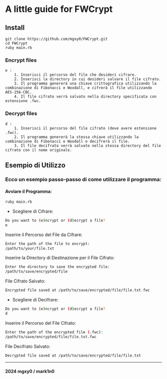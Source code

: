 # A little guide for FWCrypt 

## Install
	
	git clone https://github.com/mgxy0/FWCrypt.git
	cd FWCrypt
	ruby main.rb

### Encrypt files

	e :
		1. Inserisci il percorso del file che desideri cifrare.
    	2. Inserisci la directory in cui desideri salvare il file cifrato.
    	3. Il programma genererà una chiave crittografica utilizzando la combinazione di Fibonacci e Woodall, e cifrerà il file utilizzando AES-256-CBC.
    	4. Il file cifrato verrà salvato nella directory specificata con estensione .fwc.

### Decrypt files

	d : 
		1. Inserisci il percorso del file cifrato (deve avere estensione .fwc).
    	2. Il programma genererà la stessa chiave utilizzando la combinazione di Fibonacci e Woodall e decifrerà il file.
    	3. Il file decifrato verrà salvato nella stessa directory del file cifrato con il nome originale.


## Esempio di Utilizzo

### Ecco un esempio passo-passo di come utilizzare il programma:

#### Avviare il Programma:
```sh
ruby main.rb
```

- Scegliere di Cifrare:
```sh
Do you want to (e)ncrypt or (d)ecrypt a file?
e
```
Inserire il Percorso del File da Cifrare:
```sh
Enter the path of the file to encrypt:
/path/to/your/file.txt
```
Inserire la Directory di Destinazione per il File Cifrato:
```sh
Enter the directory to save the encrypted file:
/path/to/save/encrypted/file
```
File Cifrato Salvato:
```sh
Encrypted file saved at /path/to/save/encrypted/file/file.txt.fwc
```

- Scegliere di Decifrare:
```sh
Do you want to (e)ncrypt or (d)ecrypt a file?
d
```
Inserire il Percorso del File Cifrato:
```sh
Enter the path of the encrypted file (.fwc):
/path/to/save/encrypted/file/file.txt.fwc
```
File Decifrato Salvato:
```sh
Decrypted file saved at /path/to/save/encrypted/file/file.txt
```

----------------------------------------------------------------------------------------------------------------------------------------------------------------------------------------------------------------------------------------------------------------------------------------------------

#### 2024 mgxy0 / mark1n0
